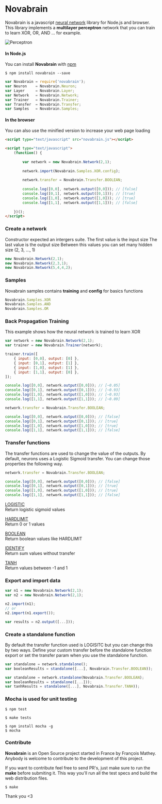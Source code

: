 # Novabrain

Novabrain is a javascript [neural network](http://en.wikipedia.org/wiki/Artificial_neural_network) library for Node.js and browser.
This library implements a **multilayer perceptron** network that you can train to learn XOR, OR, AND ... for example.

![Perceptron](https://camo.githubusercontent.com/6cbf32d6b071f11cda62a15c7697f1381bf03789/687474703a2f2f7777772e636f646570726f6a6563742e636f6d2f4b422f646f746e65742f707265646963746f722f6e6574776f726b2e6a7067)

#### In Node.js

You can install **Novabrain** with [npm](http://npmjs.org/)

```
$ npm install novabrain --save
```
```javascript
var Novabrain = require('novabrain');
var Neuron    = Novabrain.Neuron;
var Layer     = Novabrain.Layer;
var Network   = Novabrain.Network;
var Trainer   = Novabrain.Trainer;
var Transfer  = Novabrain.Transfer;
var Samples   = Novabrain.Samples;
```

#### In the browser

You can also use the minified version to increase your web page loading

```html
<script type="text/javascript" src="novabrain.js"></script>
```

```html
<script type="text/javascript">
	(function() {
	
		var network = new Novabrain.Network(2,1);
		
		network.import(Novabrain.Samples.XOR.config);
		
		network.transfer = Novabrain.Transfer.BOOLEAN;
		
		console.log([0,0], network.output([0,0])); // [false]
		console.log([0,1], network.output([0,1])); // [true]
		console.log([1,0], network.output([1,0])); // [true]
		console.log([1,1], network.output([1,1])); // [false]
		
	})();
</script>
```

### Create a network

Constructor expected an intergers suite.
The first value is the input size
The last value is the output size
Between this values you can set many hidden size (2, 3, ..., 1)

```javascript
new Novabrain.Network(2,1);
new Novabrain.Network(2,3,1);
new Novabrain.Network(5,4,4,2);
```

### Samples

Novabrain samples contains **training** and **config** for basics functions

```javascript
Novabrain.Samples.XOR
Novabrain.Samples.AND
Novabrain.Samples.OR
```

### Back Propagation Training

This example shows how the neural network is trained to learn XOR

```javascript
var network = new Novabrain.Network(2,1);
var trainer = new Novabrain.Trainer(network);

trainer.train([
    { input: [0,0], output: [0] },
    { input: [0,1], output: [1] },
    { input: [1,0], output: [1] },
    { input: [1,1], output: [0] },
]);

console.log([0,0], network.output([0,0])); // [~0.05]
console.log([0,1], network.output([0,1])); // [~0.93]
console.log([1,0], network.output([1,0])); // [~0.93]
console.log([1,1], network.output([1,1])); // [~0.09]

network.transfer = Novabrain.Transfer.BOOLEAN;

console.log([0,0], network.output([0,0])); // [false]
console.log([0,1], network.output([0,1])); // [true]
console.log([1,0], network.output([1,0])); // [true]
console.log([1,1], network.output([1,1])); // [false]
```

### Transfer functions

The transfer functions are used to change the value of the outputs.
By default, neurons uses a Logistic Sigmoid transfer.
You can change those properties the following way.

```javascript
network.transfer = Novabrain.Transfer.BOOLEAN;

console.log([0,0], network.output([0,0])); // [false]
console.log([0,1], network.output([0,1])); // [true]
console.log([1,0], network.output([1,0])); // [true]
console.log([1,1], network.output([1,1])); // [false]
```

[LOGISTIC](http://commons.wikimedia.org/wiki/File:SigmoidFunction.png)  
Return logistic sigmoid values

[HARDLIMIT](http://commons.wikimedia.org/wiki/File:HardLimitFunction.png)  
Return 0 or 1 values

[BOOLEAN](http://commons.wikimedia.org/wiki/File:HardLimitFunction.png)  
Return boolean values like HARDLIMIT

[IDENTIFY](http://en.wikipedia.org/wiki/File:Function-x.svg)  
Return sum values without transfer

[TANH](http://commons.wikimedia.org/wiki/File:TanhFunction.jpg)  
Return values between -1 and 1 

### Export and import data

```javascript
var n1 = new Novabrain.Network(2,1);
var n2 = new Novabrain.Network(2,1);

n2.import(n1);
// or
n2.import(n1.export());

var results = n2.output([...]));
```

### Create a standalone function

By default the transfer function used is LOGISITC but you can change this by two ways.
Define your custom transfer before the standalone function export or set the transfer param when you use the standalone function.

```javascript
var standalone = network.standalone();
var booleanResults = standalone([...], Novabrain.Transfer.BOOLEAN));
```

```javascript
var standalone = network.standalone(Novabrain.Transfer.BOOLEAN);
var booleanResults = standalone([...]));
var tanhResults = standalone([...], Novabrain.Transfer.TANH));
```

### Mocha is used for unit testing

```
$ npm test
```

```
$ make tests
```

```
$ npm install mocha -g
$ mocha
```

### Contribute

**Novabrain** is an Open Source project started in France by François Mathey.
Anybody is welcome to contribute to the development of this project.

If you want to contribute feel free to send PR's, just make sure to run the **make** before submiting it.
This way you'll run all the test specs and build the web distribution files.

```
$ make
```

Thank you <3
